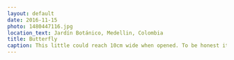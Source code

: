 ```yaml
---
layout: default
date: 2016-11-15
photo: 1480447116.jpg
location_text: Jardín Botánico, Medellin, Colombia
title: Butterfly
caption: This little could reach 10cm wide when opened. To be honest it wasn't very confortable to be in a 'cage' with so many butterflies flying around all the time.
---
```

